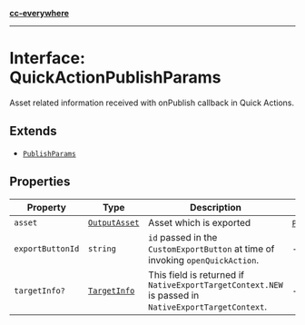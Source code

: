[**cc-everywhere**](../../../../../../index.md)

***

# Interface: QuickActionPublishParams

Asset related information received with onPublish callback in Quick Actions.

## Extends

- [`PublishParams`](publish-params.md)

## Properties

| Property | Type | Description | Inherited from |
| ------ | ------ | ------ | ------ |
| `asset` | [`OutputAsset`](../../../asset-types/interfaces/output-asset.md) | Asset which is exported | [`PublishParams`](../../../v1-1/output-params-types/interfaces/publish-params.md).[`asset`](../../../v1-1/output-params-types/interfaces/publish-params.md#asset) |
| `exportButtonId` | `string` | `id` passed in the `CustomExportButton` at time of invoking `openQuickAction`. | - |
| `targetInfo?` | [`TargetInfo`](../../../target-info-types/interfaces/target-info.md) | This field is returned if `NativeExportTargetContext.NEW` is passed in `NativeExportTargetContext`. | - |
